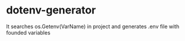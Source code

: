 # dotenv-generator
It searches os.Getenv(VarName) in project and generates .env file with founded variables
